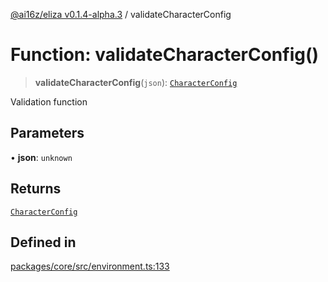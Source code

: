 [@ai16z/eliza v0.1.4-alpha.3](../index.md) / validateCharacterConfig

# Function: validateCharacterConfig()

> **validateCharacterConfig**(`json`): [`CharacterConfig`](../type-aliases/CharacterConfig.md)

Validation function

## Parameters

• **json**: `unknown`

## Returns

[`CharacterConfig`](../type-aliases/CharacterConfig.md)

## Defined in

[packages/core/src/environment.ts:133](https://github.com/emmanuelekopimo/huncho-ai/blob/main/packages/core/src/environment.ts#L133)
